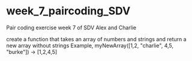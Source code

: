 # week_7_paircoding_SDV
Pair coding exercise week 7 of SDV Alex and Charlie

create a function that takes an array of numbers
and strings and return a new array without strings
Example, myNewArray([1,2, "charlie", 4,5, "burke"]) -> [1,2,4,5]